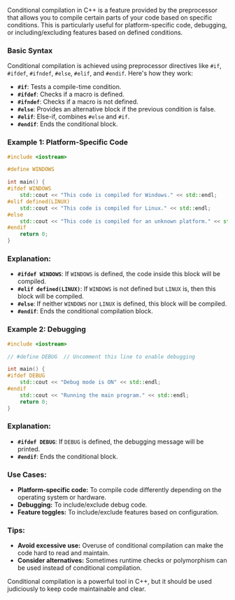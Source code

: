Conditional compilation in C++ is a feature provided by the preprocessor that allows you to compile certain parts of your code based on specific conditions. This is particularly useful for platform-specific code, debugging, or including/excluding features based on defined conditions.

### Basic Syntax

Conditional compilation is achieved using preprocessor directives like `#if`, `#ifdef`, `#ifndef`, `#else`, `#elif`, and `#endif`. Here's how they work:

- **`#if`**: Tests a compile-time condition.
- **`#ifdef`**: Checks if a macro is defined.
- **`#ifndef`**: Checks if a macro is not defined.
- **`#else`**: Provides an alternative block if the previous condition is false.
- **`#elif`**: Else-if, combines `#else` and `#if`.
- **`#endif`**: Ends the conditional block.

### Example 1: Platform-Specific Code

```cpp
#include <iostream>

#define WINDOWS

int main() {
#ifdef WINDOWS
    std::cout << "This code is compiled for Windows." << std::endl;
#elif defined(LINUX)
    std::cout << "This code is compiled for Linux." << std::endl;
#else
    std::cout << "This code is compiled for an unknown platform." << std::endl;
#endif
    return 0;
}
```

### Explanation:
- **`#ifdef WINDOWS`**: If `WINDOWS` is defined, the code inside this block will be compiled.
- **`#elif defined(LINUX)`**: If `WINDOWS` is not defined but `LINUX` is, then this block will be compiled.
- **`#else`**: If neither `WINDOWS` nor `LINUX` is defined, this block will be compiled.
- **`#endif`**: Ends the conditional compilation block.

### Example 2: Debugging

```cpp
#include <iostream>

// #define DEBUG  // Uncomment this line to enable debugging

int main() {
#ifdef DEBUG
    std::cout << "Debug mode is ON" << std::endl;
#endif
    std::cout << "Running the main program." << std::endl;
    return 0;
}
```

### Explanation:
- **`#ifdef DEBUG`**: If `DEBUG` is defined, the debugging message will be printed.
- **`#endif`**: Ends the conditional block.

### Use Cases:
- **Platform-specific code:** To compile code differently depending on the operating system or hardware.
- **Debugging:** To include/exclude debug code.
- **Feature toggles:** To include/exclude features based on configuration.

### Tips:
- **Avoid excessive use:** Overuse of conditional compilation can make the code hard to read and maintain.
- **Consider alternatives:** Sometimes runtime checks or polymorphism can be used instead of conditional compilation.

Conditional compilation is a powerful tool in C++, but it should be used judiciously to keep code maintainable and clear.